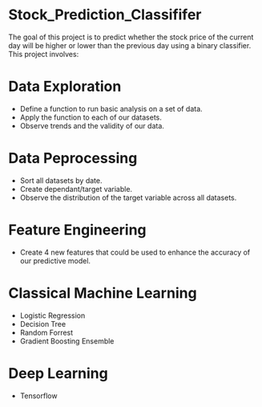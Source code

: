 # Stock_Prediction_Classififer
The goal of this project is to predict whether the stock price of the current day will be higher or lower than the previous day using a binary classifier.
This project involves:

# Data Exploration
* Define a function to run basic analysis on a set of data.
* Apply the function to each of our datasets.
* Observe trends and the validity of our data.

# Data Peprocessing
* Sort all datasets by date.
* Create dependant/target variable.
* Observe the distribution of the target variable across all datasets.

# Feature Engineering
* Create 4 new features that could be used to enhance the accuracy of our predictive model.

# Classical Machine Learning
* Logistic Regression
* Decision Tree
* Random Forrest
* Gradient Boosting Ensemble

# Deep Learning
* Tensorflow

